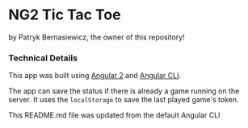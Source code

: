 # NG2 Tic Tac Toe

by Patryk Bernasiewicz, the owner of this repository!


### Technical Details

This app was built using [Angular 2](https://angular.io/) and [Angular CLI](https://github.com/angular/angular-cli).

The app can save the status if there is already a game running on the server. It uses the `localStorage` to save the last played game's token.



This README.md file was updated from the default Angular CLI